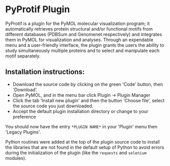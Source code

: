 # PyProtif Plugin

PyProtif is a plugin for the PyMOL molecular visualization program; it automatically retrieves protein structural and/or functional motifs from different databases (PDBSum and Genomenet respectively) and integrates them in PyMOL for visualization and analyses. Through an expendable menu and a user-friendly interface, the plugin grants the users the ability to study simultaneously multiple proteins and to select and manipulate each motif separately.

## Installation instructions:

* Download the source code by clicking on the green 'Code' button, then 'Download'.
* Open PyMOL, and in the menu bar click Plugin -> Plugin Manager
* Click the tab 'Install new plugin' and then the button 'Choose file', select the source code you just downloaded. 
* Accept the default plugin installation directory or change to your preference

You should now have the entry `*PLUGIN NAME*` in your 'Plugin' menu then 'Legacy Plugins'. 

Python routines were added at the top of the plugin source code to install the libraries that are not found in the default setup of Python to avoid errors during the initialization of the plugin (like the `requests` and `selenium` modules).
